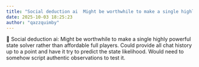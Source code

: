 ```yaml
---
title: "Social deduction ai  Might be worthwhile to make a single highly powerful state solver rather"
date: 2025-10-03 18:25:23
author: "qazzquimby"
---
```


💭 Social deduction ai: Might be worthwhile to make a single highly powerful state solver rather than affordable full players. Could provide all chat history up to a point and have it try to predict the state likelihood. Would need to somehow script authentic observations to test it.